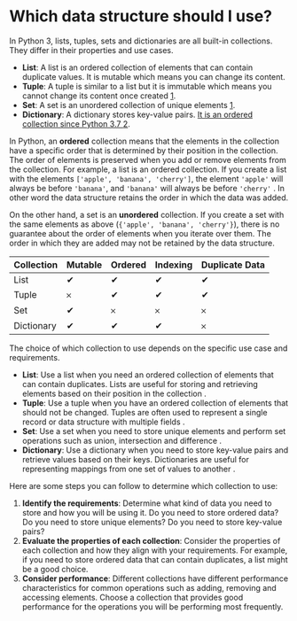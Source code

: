 # Which data structure should I use?

In Python 3, lists, tuples, sets and dictionaries are all built-in collections. They differ in their properties and use cases.

* **List**: A list is an ordered collection of elements that can contain duplicate values. It is mutable which means you can change its content.
* **Tuple**: A tuple is similar to a list but it is immutable which means you cannot change its content once created [1](https://dev.to/arvindmehairjan/what-are-the-differences-between-a-list-tuple-dictionary-set-in-python-2lm6).
* **Set**: A set is an unordered collection of unique elements [1](https://dev.to/arvindmehairjan/what-are-the-differences-between-a-list-tuple-dictionary-set-in-python-2lm6).
* **Dictionary**: A dictionary stores key-value pairs. [It is an ordered collection since Python 3.7 ](https://www.scaler.com/topics/python/difference-between-dictionary-list-tuple-and-set-in-python/)[2](https://www.scaler.com/topics/python/difference-between-dictionary-list-tuple-and-set-in-python/).

In Python, an **ordered** collection means that the elements in the collection have a specific order that is determined by their position in the collection. The order of elements is preserved when you add or remove elements from the collection. For example, a list is an ordered collection. If you create a list with the elements `['apple', 'banana', 'cherry']`, the element `'apple'` will always be before `'banana'`, and `'banana'` will always be before `'cherry'` . In other word the data structure retains the order in which the data was added.

On the other hand, a set is an **unordered** collection. If you create a set with the same elements as above (`{'apple', 'banana', 'cherry'}`), there is no guarantee about the order of elements when you iterate over them. The order in which they are added may not be retained by the data structure.

| Collection | Mutable | Ordered | Indexing | Duplicate Data |
| ---------- | ------- | ------- | -------- | -------------- |
| List       | ✔       | ✔       | ✔        | ✔              |
| Tuple      | 𐄂      | ✔       | ✔        | ✔              |
| Set        | ✔       | 𐄂      | 𐄂       | 𐄂             |
| Dictionary | ✔       | ✔       | ✔        | 𐄂             |

The choice of which collection to use depends on the specific use case and requirements.

* **List**: Use a list when you need an ordered collection of elements that can contain duplicates. Lists are useful for storing and retrieving elements based on their position in the collection .
* **Tuple**: Use a tuple when you have an ordered collection of elements that should not be changed. Tuples are often used to represent a single record or data structure with multiple fields .
* **Set**: Use a set when you need to store unique elements and perform set operations such as union, intersection and difference .
* **Dictionary**: Use a dictionary when you need to store key-value pairs and retrieve values based on their keys. Dictionaries are useful for representing mappings from one set of values to another .

Here are some steps you can follow to determine which collection to use:

1. **Identify the requirements**: Determine what kind of data you need to store and how you will be using it. Do you need to store ordered data? Do you need to store unique elements? Do you need to store key-value pairs?
2. **Evaluate the properties of each collection**: Consider the properties of each collection and how they align with your requirements. For example, if you need to store ordered data that can contain duplicates, a list might be a good choice.
3. **Consider performance**: Different collections have different performance characteristics for common operations such as adding, removing and accessing elements. Choose a collection that provides good performance for the operations you will be performing most frequently.
